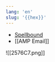 ```yaml
---
lang: 'en'
slug: '{{hex}}'
---
```


- [Spellbound](https://www.spellbound.io/)
- [[AMP Email]]

![[2576C7.png]]